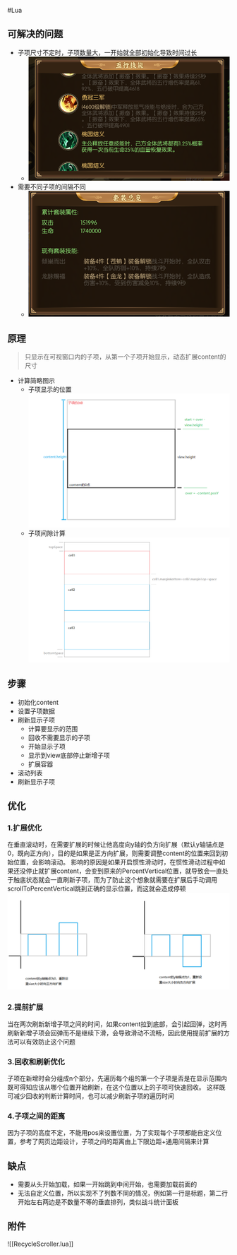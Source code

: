 #Lua 

## 可解决的问题
- 子项尺寸不定时，子项数量大，一开始就全部初始化导致时间过长
	- ![](file/Pasted%20image%2020230203095202.png)
- 需要不同子项的间隔不同
	- ![](file/Pasted%20image%2020230203095403.png)

## 原理
>只显示在可视窗口内的子项，从第一个子项开始显示，动态扩展content的尺寸
- 计算简略图示
	- 子项显示的位置![](file/Pasted%20image%2020230206020559.png)
	- 子项间隙计算![](file/Pasted%20image%2020230206023551.png)

## 步骤
- 初始化content
- 设置子项数据
- 刷新显示子项
	- 计算要显示的范围
	- 回收不需要显示的子项
	- 开始显示子项
	- 显示到view底部停止新增子项
	- 扩展容器
- 滚动列表
- 刷新显示子项

## 优化

### 1.扩展优化
在垂直滚动时，在需要扩展的时候让他高度向y轴的负方向扩展（默认y轴锚点是0，既向正方向），目的是如果是正方向扩展，则需要调整content的位置来回到初始位置，会影响滚动。
影响的原因是如果开启惯性滑动时，在惯性滑动过程中如果还没停止就扩展content，会变到原来的PercentVertical位置，就导致会一直处于触底状态就会一直刷新子项，而为了防止这个想象就需要在扩展后手动调用scrollToPercentVertical跳到正确的显示位置，而这就会造成停顿
![](file/contenty.png)

### 2.提前扩展
当在两次刷新新增子项之间的时间，如果content拉到底部，会引起回弹，这时再刷新新增子项会回弹而不是继续下滑，会导致滑动不流畅，因此使用提前扩展的方法可以有效防止这个问题

### 3.回收和刷新优化
子项在新增时会分组成n个部分，先遍历每个组的第一个子项是否是在显示范围内既可得知应该从哪个位置开始刷新，在这个位置以上的子项可快速回收。
这样既可减少回收的判断计算时间，也可以减少刷新子项的遍历时间

### 4.子项之间的距离
因为子项的高度不定，不能用pos来设置位置，为了实现每个子项都能自定义位置，参考了网页边距设计，子项之间的距离由上下限边距+通用间隔来计算




## 缺点
- 需要从头开始加载，如果一开始跳到中间开始，也需要加载前面的
- 无法自定义位置，所以实现不了列数不同的情况，例如第一行是标题，第二行开始左右两边是不数量不等的垂直排列，类似战斗统计面板


## 附件
![[RecycleScroller.lua]]